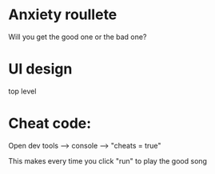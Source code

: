 # Anxiety roullete
Will you get the good one or the bad one?

# UI design
top level

# Cheat code:
Open dev tools --> console --> "cheats = true"

This makes every time you click "run" to play the good song
